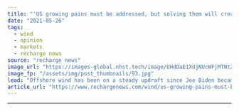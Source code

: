 ```yaml
---
title: "'US growing pains must be addressed, but solving them will create unlimited opportunities'"
date: "2021-05-26"
tags: 
  - wind
  - opinion
  - markets
  - recharge news
source: "recharge news"
image_url: "https://images-global.nhst.tech/image/UHdDaE1XdjNUcWFjMTNtZnJrVTk2K2hQczkrMnpGd215b0pNYkpVSkNxRT0=/nhst/binary/e96bb05bceae311330144c638e38270a"
image_fp: "/assets/img/post_thumbnails/93.jpg"
lead: "Offshore wind has been on a steady updraft since Joe Biden became President – now the real work begins to turn long-heralded potential into reality, writes Liz Burdock"
article_url: "https://www.rechargenews.com/wind/us-growing-pains-must-be-addressed-but-solving-them-will-create-unlimited-opportunities/2-1-1016439"
---
```


---
